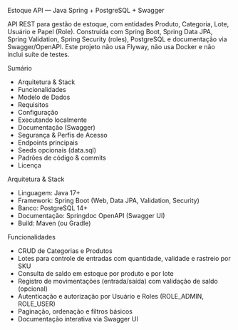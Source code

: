 Estoque API — Java Spring + PostgreSQL + Swagger

API REST para gestão de estoque, com entidades Produto, Categoria, Lote, Usuário e Papel (Role). Construída com Spring Boot, Spring Data JPA, Spring Validation, Spring Security (roles), PostgreSQL e documentação via Swagger/OpenAPI.
Este projeto não usa Flyway, não usa Docker e não inclui suíte de testes.

Sumário
- Arquitetura & Stack
- Funcionalidades
- Modelo de Dados
- Requisitos
- Configuração
- Executando localmente
- Documentação (Swagger)
- Segurança & Perfis de Acesso
- Endpoints principais
- Seeds opcionais (data.sql)
- Padrões de código & commits
- Licença

Arquitetura & Stack
- Linguagem: Java 17+
- Framework: Spring Boot (Web, Data JPA, Validation, Security)
- Banco: PostgreSQL 14+
- Documentação: Springdoc OpenAPI (Swagger UI)
- Build: Maven (ou Gradle)

Funcionalidades
- CRUD de Categorias e Produtos
- Lotes para controle de entradas com quantidade, validade e rastreio por SKU
- Consulta de saldo em estoque por produto e por lote
- Registro de movimentações (entrada/saída) com validação de saldo (opcional)
- Autenticação e autorização por Usuário e Roles (ROLE_ADMIN, ROLE_USER)
- Paginação, ordenação e filtros básicos
- Documentação interativa via Swagger UI
